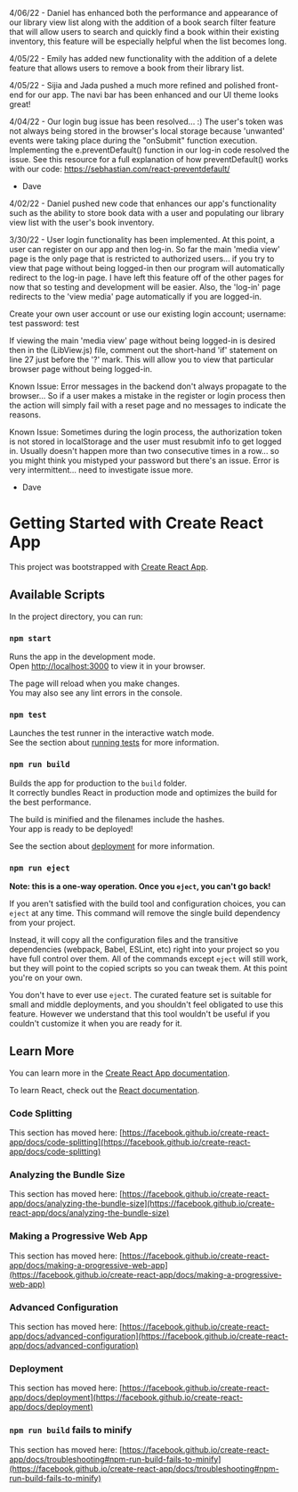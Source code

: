 4/06/22 - Daniel has enhanced both the performance and appearance of our library view list along with the addition of a book search filter feature that will allow users to search and quickly find a book within their existing inventory, this feature will be especially helpful when the list becomes long.

4/05/22 - Emily has added new functionality with the addition of a delete feature that allows users to remove a book from their library list.

4/05/22 - Sijia and Jada pushed a much more refined and polished front-end for our app. The navi bar has been enhanced and our UI theme looks great!

4/04/22 - Our login bug issue has been resolved... :) The user's token was not always being stored in the browser's local storage because 'unwanted' events were taking place during the "onSubmit" function execution. Implementing the e.preventDefault() function in our log-in code resolved the issue. See this resource for a full explanation of how preventDefault() works with our code: https://sebhastian.com/react-preventdefault/

- Dave

4/02/22 - Daniel pushed new code that enhances our app's functionality such as the ability to store book data with a user and populating our library view list with the user's book inventory.

3/30/22 - User login functionality has been implemented. At this point, a user can register on our app and then log-in. So far the main 'media view' page is the only page that is restricted to authorized users... if you try to view that page without being logged-in then our program will automatically redirect to the log-in page. I have left this feature off of the other pages for now that so testing and development will be easier. Also, the 'log-in' page redirects to the 'view media' page automatically if you are logged-in.

Create your own user account or use our existing login account; username: test   password: test

If viewing the main 'media view' page without being logged-in is desired then in the (LibView.js) file, comment out the short-hand 'if' statement on line 27 just before the '?' mark. This will allow you to view that particular browser page without being logged-in.

Known Issue: Error messages in the backend don't always propagate to the browser... So if a user makes a mistake in the register or login process then the action will simply fail with a reset page and no messages to indicate the reasons.

Known Issue: Sometimes during the login process, the authorization token is not stored in localStorage and the user must resubmit info to get logged in. Usually doesn't happen more than two consecutive times in a row... so you might think you mistyped your password but there's an issue. Error is very intermittent... need to investigate issue more.

- Dave


















# Getting Started with Create React App

This project was bootstrapped with [Create React App](https://github.com/facebook/create-react-app).

## Available Scripts

In the project directory, you can run:

### `npm start`

Runs the app in the development mode.\
Open [http://localhost:3000](http://localhost:3000) to view it in your browser.

The page will reload when you make changes.\
You may also see any lint errors in the console.

### `npm test`

Launches the test runner in the interactive watch mode.\
See the section about [running tests](https://facebook.github.io/create-react-app/docs/running-tests) for more information.

### `npm run build`

Builds the app for production to the `build` folder.\
It correctly bundles React in production mode and optimizes the build for the best performance.

The build is minified and the filenames include the hashes.\
Your app is ready to be deployed!

See the section about [deployment](https://facebook.github.io/create-react-app/docs/deployment) for more information.

### `npm run eject`

**Note: this is a one-way operation. Once you `eject`, you can't go back!**

If you aren't satisfied with the build tool and configuration choices, you can `eject` at any time. This command will remove the single build dependency from your project.

Instead, it will copy all the configuration files and the transitive dependencies (webpack, Babel, ESLint, etc) right into your project so you have full control over them. All of the commands except `eject` will still work, but they will point to the copied scripts so you can tweak them. At this point you're on your own.

You don't have to ever use `eject`. The curated feature set is suitable for small and middle deployments, and you shouldn't feel obligated to use this feature. However we understand that this tool wouldn't be useful if you couldn't customize it when you are ready for it.

## Learn More

You can learn more in the [Create React App documentation](https://facebook.github.io/create-react-app/docs/getting-started).

To learn React, check out the [React documentation](https://reactjs.org/).

### Code Splitting

This section has moved here: [https://facebook.github.io/create-react-app/docs/code-splitting](https://facebook.github.io/create-react-app/docs/code-splitting)

### Analyzing the Bundle Size

This section has moved here: [https://facebook.github.io/create-react-app/docs/analyzing-the-bundle-size](https://facebook.github.io/create-react-app/docs/analyzing-the-bundle-size)

### Making a Progressive Web App

This section has moved here: [https://facebook.github.io/create-react-app/docs/making-a-progressive-web-app](https://facebook.github.io/create-react-app/docs/making-a-progressive-web-app)

### Advanced Configuration

This section has moved here: [https://facebook.github.io/create-react-app/docs/advanced-configuration](https://facebook.github.io/create-react-app/docs/advanced-configuration)

### Deployment

This section has moved here: [https://facebook.github.io/create-react-app/docs/deployment](https://facebook.github.io/create-react-app/docs/deployment)

### `npm run build` fails to minify

This section has moved here: [https://facebook.github.io/create-react-app/docs/troubleshooting#npm-run-build-fails-to-minify](https://facebook.github.io/create-react-app/docs/troubleshooting#npm-run-build-fails-to-minify)
